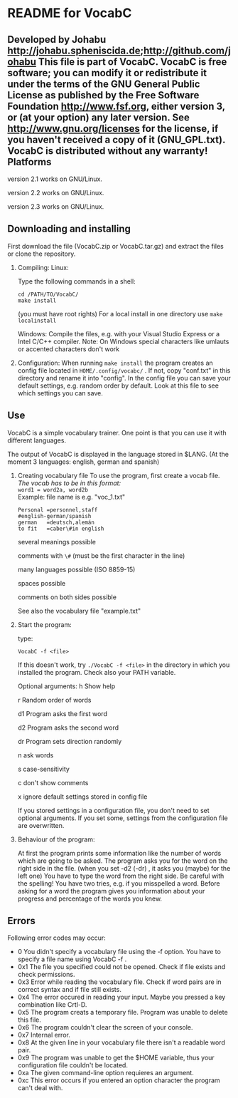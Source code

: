 README for VocabC
==================
Developed by Johabu <http://johabu.spheniscida.de>;<http://github.com/johabu>
This file is part of VocabC.
VocabC is free software; you can modify it or redistribute it 
under the terms of the GNU General Public License as published by
the Free Software Foundation <http://www.fsf.org>, either version 3,
or (at your option) any later version.
See <http://www.gnu.org/licenses> for the license, if you haven't received a copy of it (GNU\_GPL.txt).
VocabC is distributed without any warranty!
Platforms
----------

version 2.1 works on GNU/Linux.

version 2.2 works on GNU/Linux.

version 2.3 works on GNU/Linux.

Downloading and installing
-----------------------------

First download the file (VocabC.zip or VocabC.tar.gz) and extract the files
or clone the repository.

1.	Compiling:
	Linux:
	
	Type the following commands in a shell:

		cd /PATH/TO/VocabC/
		make install 
	(you must have root rights)
	For a local install in one directory use
	`make localinstall`

	Windows:
	Compile the files, e.g. with your Visual Studio Express or a Intel
	C/C++ compiler. Note: On Windows special characters like umlauts or accented characters
	don't work

2.	Configuration:
	When running `make install` the program creates an config file
	located in `HOME/.config/vocabc/` . If not, copy "conf.txt" in this
	directory and rename it into "config".
	In the config file you can save your default settings, e.g. random
	order by default. Look at this file to see which settings you can save.

Use
----

VocabC is a simple vocabulary trainer. 
One point is that you can use it with different languages.

The output of VocabC is displayed in the language stored in $LANG.
(At the moment 3 languages: english, german and spanish)

1.	Creating vocabulary file
	To use the program, first create a vocab file.
	*The vocab has to be in this format:*	
	`word1 = word2a, word2b`	
	Example: file name is e.g. "voc_1.txt"

		Personal =personnel,staff	
		#english-german/spanish			
		german   =deutsch,alemán	
		to fit   =caber\#in english	

	several meanings possible

	comments with `\#` (must be the first character in the line)

	many languages possible (ISO 8859-15)

	spaces possible

	comments on both sides possible
	

	See also the vocabulary file "example.txt"

2.	Start the program:

	type:
	
		VocabC -f <file>	

	If this doesn't work, try `./VocabC -f <file>` in the directory
	in which you installed the program.
	Check also your PATH variable.
	
	Optional arguments:
	h	Show help

	r	Random order of words

	d1	Program asks the first word

	d2	Program asks the second word

	dr	Program sets direction randomly

	n <num>	ask <num> words

	s	case-sensitivity

	c	don't show comments

	x	ignore default settings stored in config file
	
	If you stored settings in a configuration file, you don't need to set 
	optional arguments.
	If you set some, settings from the configuration file are overwritten.

3.	Behaviour of the program:

	At first the program prints some information like the number of words 
	which are going to be asked.
	The program asks you for the word on the right side in the file.
	(when you set -d2 (-dr) , it asks you (maybe) for the left one)
	You have to type the word from the right side.
	Be careful with the spelling! You have two tries, e.g. if you misspelled
	a word. Before asking for a word the program gives you information about
	your progress and percentage of the words you knew.

Errors
-------

Following error codes may occur:

*	0	You didn't specify a vocabulary file using the -f option.
		You have to specify a file name using VocabC -f <file>.
*	0x1	The file you specified could not be opened. 
		Check if file exists and check permissions.
*	0x3	Error while reading the vocabulary file.
		Check if word pairs are in correct syntax and if file still
		exists.
*	0x4	The error occured in reading your input. Maybe you pressed
		a key combination like Crtl-D.
*	0x5	The program creats a temporary file. Program was unable to
		delete this file.
*	0x6	The program couldn't clear the screen of your console.
*	0x7	Internal error.
*	0x8	At the given line in your vocabulary file there isn't a
		readable word pair.
*	0x9	The program was unable to get the $HOME variable, thus
		your configuration file couldn't be located.
*	0xa	The given command-line option requieres an argument.
*	0xc	This error occurs if you entered an option character the
		program can't deal with.

